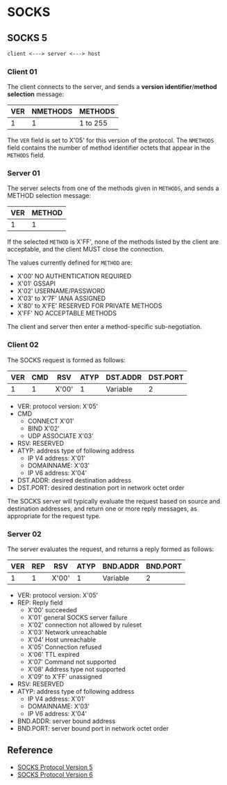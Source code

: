 # SOCKS

## SOCKS 5

```txt
client <---> server <---> host
```

### Client 01

The client connects to the server, and sends a **version identifier**/**method selection** message:

| VER  | NMETHODS | METHODS  |
| ---- | -------- | -------- |
| 1    | 1        | 1 to 255 |

The `VER` field is set to X'05' for this version of the protocol. The `NMETHODS` field contains the number of method identifier octets that appear in the `METHODS` field.

### Server 01

The server selects from one of the methods given in `METHODS`, and sends a METHOD selection message:

| VER  | METHOD |
| ---- | ------ |
| 1    | 1      |

If the selected `METHOD` is X'FF', none of the methods listed by the client are acceptable, and the client MUST close the connection.

The values currently defined for `METHOD` are:

- X'00' NO AUTHENTICATION REQUIRED
- X'01' GSSAPI
- X'02' USERNAME/PASSWORD
- X'03' to X'7F' IANA ASSIGNED
- X'80' to X'FE' RESERVED FOR PRIVATE METHODS
- X'FF' NO ACCEPTABLE METHODS

The client and server then enter a method-specific sub-negotiation.

### Client 02

The SOCKS request is formed as follows:

| VER  | CMD  | RSV   | ATYP | DST.ADDR | DST.PORT |
| ---- | ---- | ----- | ---- | -------- | -------- |
| 1    | 1    | X'00' | 1    | Variable | 2        |

- VER: protocol version: X'05'
- CMD
  - CONNECT X'01'
  - BIND X'02'
  - UDP ASSOCIATE X'03'
- RSV: RESERVED
- ATYP: address type of following address
  - IP V4 address: X'01'
  - DOMAINNAME: X'03'
  - IP V6 address: X'04'
- DST.ADDR: desired destination address
- DST.PORT: desired destination port in network octet order

The SOCKS server will typically evaluate the request based on source and destination addresses, and return one or more reply messages, as appropriate for the request type.

### Server 02

The server evaluates the request, and returns a reply formed as follows:

| VER  | REP  | RSV   | ATYP | BND.ADDR | BND.PORT |
| ---- | ---- | ----- | ---- | -------- | -------- |
| 1    | 1    | X'00' | 1    | Variable | 2        |

- VER: protocol version: X'05'
- REP: Reply field
  - X'00' succeeded
  - X'01' general SOCKS server failure
  - X'02' connection not allowed by ruleset
  - X'03' Network unreachable
  - X'04' Host unreachable
  - X'05' Connection refused
  - X'06' TTL expired
  - X'07' Command not supported
  - X'08' Address type not supported
  - X'09' to X'FF' unassigned
- RSV: RESERVED
- ATYP: address type of following address
  - IP V4 address: X'01'
  - DOMAINNAME: X'03'
  - IP V6 address: X'04'
- BND.ADDR: server bound address
- BND.PORT: server bound port in network octet order







## Reference

- [SOCKS Protocol Version 5](https://tools.ietf.org/html/rfc1928)
- [SOCKS Protocol Version 6](https://tools.ietf.org/id/draft-olteanu-intarea-socks-6-00.html)
